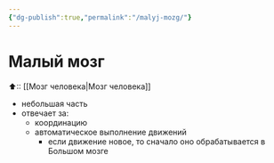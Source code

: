 ```yaml
---
{"dg-publish":true,"permalink":"/malyj-mozg/"}
---
```



# Малый мозг
⬆:: [[Мозг человека\|Мозг человека]]

- небольшая часть
- отвечает за:
	- координацию
	- автоматическое выполнение движений
		- если движение новое, то сначало оно обрабатывается в Большом мозге